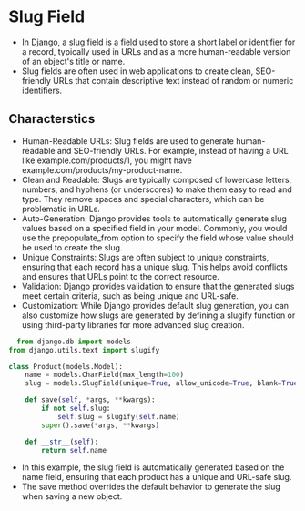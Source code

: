 # Slug Field 
- In Django, a slug field is a field used to store a short label or identifier for a record, typically used in URLs and as a more human-readable version of an object's title or name.
- Slug fields are often used in web applications to create clean, SEO-friendly URLs that contain descriptive text instead of random or numeric identifiers.

## Characterstics
- Human-Readable URLs: Slug fields are used to generate human-readable and SEO-friendly URLs. For example, instead of having a URL like example.com/products/1, you might have example.com/products/my-product-name.
- Clean and Readable: Slugs are typically composed of lowercase letters, numbers, and hyphens (or underscores) to make them easy to read and type. They remove spaces and special characters, which can be problematic in URLs.
- Auto-Generation: Django provides tools to automatically generate slug values based on a specified field in your model. Commonly, you would use the prepopulate_from option to specify the field whose value should be used to create the slug.
- Unique Constraints: Slugs are often subject to unique constraints, ensuring that each record has a unique slug. This helps avoid conflicts and ensures that URLs point to the correct resource.
- Validation: Django provides validation to ensure that the generated slugs meet certain criteria, such as being unique and URL-safe.
- Customization: While Django provides default slug generation, you can also customize how slugs are generated by defining a slugify function or using third-party libraries for more advanced slug creation.

```python
  from django.db import models
from django.utils.text import slugify

class Product(models.Model):
    name = models.CharField(max_length=100)
    slug = models.SlugField(unique=True, allow_unicode=True, blank=True)

    def save(self, *args, **kwargs):
        if not self.slug:
            self.slug = slugify(self.name)
        super().save(*args, **kwargs)

    def __str__(self):
        return self.name

```
- In this example, the slug field is automatically generated based on the name field, ensuring that each product has a unique and URL-safe slug.
- The save method overrides the default behavior to generate the slug when saving a new object.
